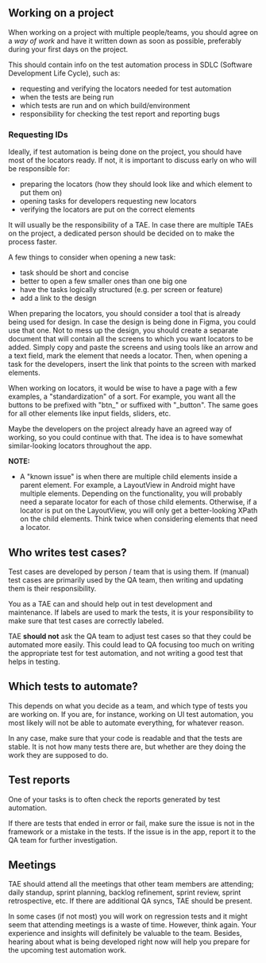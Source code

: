 ## Working on a project

When working on a project with multiple people/teams, you should agree on a _way of work_ and have it written down as soon as possible, preferably during your first days on the project.

This should contain info on the test automation process in SDLC (Software Development Life Cycle), such as:

- requesting and verifying the locators needed for test automation
- when the tests are being run
- which tests are run and on which build/environment
- responsibility for checking the test report and reporting bugs


### Requesting IDs

Ideally, if test automation is being done on the project, you should have most of the locators ready. If not, it is important to discuss early on who will be responsible for:

- preparing the locators (how they should look like and which element to put them on)
- opening tasks for developers requesting new locators
- verifying the locators are put on the correct elements

It will usually be the responsibility of a TAE. In case there are multiple TAEs on the project, a dedicated person should be decided on to make the process faster.

A few things to consider when opening a new task:

- task should be short and concise
- better to open a few smaller ones than one big one
- have the tasks logically structured (e.g. per screen or feature)
- add a link to the design

When preparing the locators, you should consider a tool that is already being used for design. In case the design is being done in Figma, you could use that one. Not to mess up the design, you should create a separate document that will contain all the screens to which you want locators to be added. Simply copy and paste the screens and using tools like an arrow and a text field, mark the element that needs a locator. Then, when opening a task for the developers, insert the link that points to the screen with marked elements.

When working on locators, it would be wise to have a page with a few examples, a "standardization" of a sort. For example, you want all the buttons to be prefixed with "btn\_" or suffixed with "\_button". The same goes for all other elements like input fields, sliders, etc.

Maybe the developers on the project already have an agreed way of working, so you could continue with that. The idea is to have somewhat similar-looking locators throughout the app.

**NOTE:**
 
- A "known issue" is when there are multiple child elements inside a parent element. For example, a LayoutView in Android might have multiple elements. Depending on the functionality, you will probably need a separate locator for each of those child elements. Otherwise, if a locator is put on the LayoutView, you will only get a better-looking XPath on the child elements. Think twice when considering elements that need a locator.


## Who writes test cases?

Test cases are developed by person / team that is using them. If (manual) test cases are primarily used by the QA team, then writing and updating them is their responsibility.

You as a TAE can and should help out in test development and maintenance. If labels are used to mark the tests, it is your responsibility to make sure that test cases are correctly labeled.

TAE **should not** ask the QA team to adjust test cases so that they could be automated more easily.
This could lead to QA focusing too much on writing the appropriate test for test automation, and not writing a good test that helps in testing.


## Which tests to automate?

This depends on what you decide as a team, and which type of tests you are working on. 
If you are, for instance, working on UI test automation, you most likely will not be able to automate everything, for whatever reason.

In any case, make sure that your code is readable and that the tests are stable. 
It is not how many tests there are, but whether are they doing the work they are supposed to do.


## Test reports

One of your tasks is to often check the reports generated by test automation.

If there are tests that ended in error or fail, make sure the issue is not in the framework or a mistake in the tests. If the issue is in the app, report it to the QA team for further investigation.


## Meetings

TAE should attend all the meetings that other team members are attending; daily standup, sprint planning, backlog refinement, sprint review, sprint retrospective, etc.
If there are additional QA syncs, TAE should be present. 

In some cases (if not most) you will work on regression tests and it might seem that attending meetings is a waste of time. However, think again.
Your experience and insights will definitely be valuable to the team. Besides, hearing about what is being developed right now will help you prepare for the upcoming test automation work.
